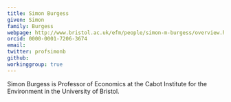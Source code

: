 ```yaml
---
title: Simon Burgess
given: Simon
family: Burgess
webpage: http://www.bristol.ac.uk/efm/people/simon-m-burgess/overview.html
orcid: 0000-0001-7206-3674
email: 
twitter: profsimonb
github: 
workinggroup: true
---
```


Simon Burgess is Professor of Economics at the Cabot Institute for the Environment in the University of Bristol.
